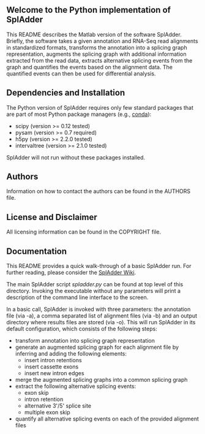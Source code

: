 Welcome to the Python implementation of SplAdder
------------------------------------------------

This README describes the Matlab version of the software SplAdder. Briefly, the
software takes a given annotation and RNA-Seq read alignments in standardized
formats, transforms the annotation into a splicing graph representation,
augments the splicing graph with additional information extracted from the read data,
extracts alternative splicing events from the graph and quantifies the events
based on the alignment data. The quantified events can then be used for
differential analysis.

Dependencies and Installation
-----------------------------

The Python version of SplAdder requires only few standard packages that are part
of most Python package managers (e.g., [conda](http://conda.pydata.org/)):
* scipy (version >= 0.12 tested)
* pysam (version >= 0.7 required)
* h5py (version >= 2.2.0 tested)
* intervaltree (version >= 2.1.0 tested)

SplAdder will not run without these packages installed. 

Authors
-------

Information on how to contact the authors can be found in the AUTHORS file.

License and Disclaimer
----------------------

All licensing information can be found in the COPYRIGHT file.

Documentation
-------------

This README provides a quick walk-through of a basic SplAdder run. For further
reading, please consider the [SplAdder Wiki](https://github.com/ratschlab/spladder/wiki).

The main SplAdder script *spladder.py* can be found at top level of this directory.
Invoking the executable without any parameters will print a description of the
command line interface to the screen.

In a basic call, SplAdder is invoked with three parameters: the annotation file
(via -a), a comma separated list of alignment files (via -b) and an output
directory where results files are stored (via -o). This will run SplAdder in its
default configuration, which consists of the following steps:

* transform annotation into splicing graph representation
* generate an augmented splicing graph for each alignment file by inferring and
  adding the following elements:
    - insert intron retentions
    - insert cassette exons
    - insert new intron edges
* merge the augmented splicing graphs into a common splicing graph
* extract the following alternative splicing events:
    - exon skip
    - intron retention
    - alternative 3'/5' splice site
    - multiple exon skip
* quantify all alternative splicing events on each of the provided alignment
  files
